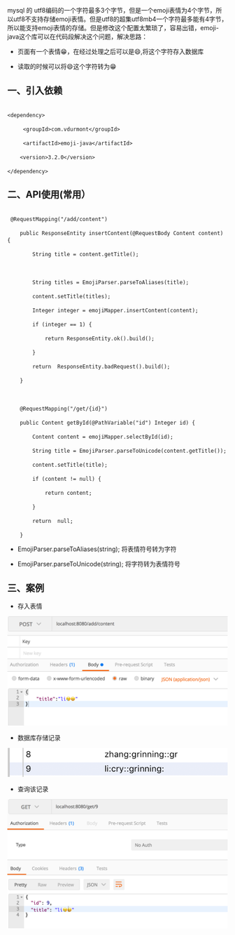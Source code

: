 mysql 的 utf8编码的一个字符最多3个字节，但是一个emoji表情为4个字节，所以utf8不支持存储emoji表情。但是utf8的超集utf8mb4一个字符最多能有4字节，所以能支持emoji表情的存储。但是修改这个配置太繁琐了，容易出错，emoji-java这个库可以在代码段解决这个问题，解决思路：

- 页面有一个表情😁，在经过处理之后可以是:smile:,将这个字符存入数据库

- 读取的时候可以将:smile:这个字符转为😁

## 一、引入依赖

```

<dependency>

     <groupId>com.vdurmont</groupId>

     <artifactId>emoji-java</artifactId>

    <version>3.2.0</version>

</dependency>

```

## 二、API使用(常用）

```

 @RequestMapping("/add/content")

    public ResponseEntity insertContent(@RequestBody Content content) {

        String title = content.getTitle();



        String titles = EmojiParser.parseToAliases(title);

        content.setTitle(titles);

        Integer integer = emojiMapper.insertContent(content);

        if (integer == 1) {

            return ResponseEntity.ok().build();

        }

        return  ResponseEntity.badRequest().build();

    }



    @RequestMapping("/get/{id}")

    public Content getById(@PathVariable("id") Integer id) {

        Content content = emojiMapper.selectById(id);

        String title = EmojiParser.parseToUnicode(content.getTitle());

        content.setTitle(title);

        if (content != null) {

            return content;

        }

        return  null;

    }

```

- EmojiParser.parseToAliases(string); 将表情符号转为字符

- EmojiParser.parseToUnicode(string); 将字符转为表情符号



## 三、案例

- 存入表情

![插入表情](./image/a.png)

- 数据库存储记录

![数据库存储格式](./image/b.png)

- 查询该记录

![查询出的数据](./image/c.png)